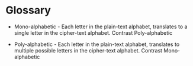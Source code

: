 # Glossary

* Mono-alphabetic - Each letter in the plain-text alphabet, translates to
  a single letter in the cipher-text alphabet. Contrast Poly-alphabetic

* Poly-alphabetic - Each letter in the plain-text alphabet, translates to
  multiple possible letters in the cipher-text alphabet. Contrast
  Mono-alphabetic

